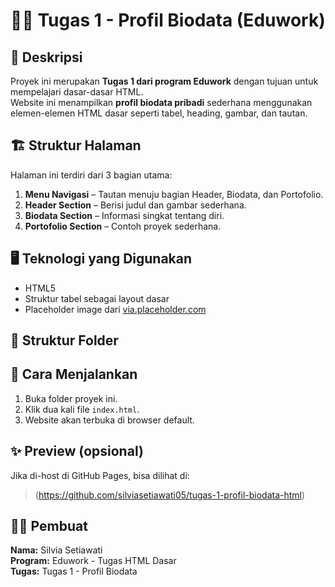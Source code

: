 # 🧑‍💻 Tugas 1 - Profil Biodata (Eduwork)

## 📖 Deskripsi
Proyek ini merupakan **Tugas 1 dari program Eduwork** dengan tujuan untuk mempelajari dasar-dasar HTML.  
Website ini menampilkan **profil biodata pribadi** sederhana menggunakan elemen-elemen HTML dasar seperti tabel, heading, gambar, dan tautan.

## 🏗️ Struktur Halaman
Halaman ini terdiri dari 3 bagian utama:
1. **Menu Navigasi** – Tautan menuju bagian Header, Biodata, dan Portofolio.
2. **Header Section** – Berisi judul dan gambar sederhana.
3. **Biodata Section** – Informasi singkat tentang diri.
4. **Portofolio Section** – Contoh proyek sederhana.

## 🖥️ Teknologi yang Digunakan
- HTML5  
- Struktur tabel sebagai layout dasar  
- Placeholder image dari [via.placeholder.com](https://via.placeholder.com)

## 📁 Struktur Folder

## 🚀 Cara Menjalankan
1. Buka folder proyek ini.
2. Klik dua kali file `index.html`.
3. Website akan terbuka di browser default.

## ✨ Preview (opsional)
Jika di-host di GitHub Pages, bisa dilihat di:
> (https://github.com/silviasetiawati05/tugas-1-profil-biodata-html)


## 👩‍💻 Pembuat
**Nama:** Silvia Setiawati  
**Program:** Eduwork - Tugas HTML Dasar  
**Tugas:** Tugas 1 - Profil Biodata
